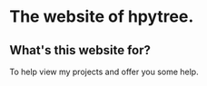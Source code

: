# The website of hpytree.
## What's this website for?
To help view my projects and offer you some help.

